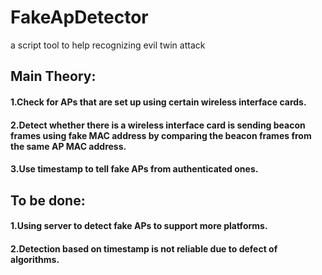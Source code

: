 # FakeApDetector
a script tool to help recognizing evil twin attack 
## Main Theory:
#### 1.Check for APs that are set up using certain wireless interface cards.
#### 2.Detect whether there is a wireless interface card is sending beacon frames using fake MAC address by comparing the beacon frames from the same AP MAC address.
#### 3.Use timestamp to tell fake APs from authenticated ones.

## To be done:
#### 1.Using server to detect fake APs to support more platforms.
#### 2.Detection based on timestamp is not reliable due to defect of algorithms.
